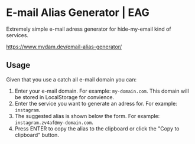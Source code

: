 # E-mail Alias Generator | EAG

Extremely simple e-mail adress generator for hide-my-email kind of services.

https://www.mvdam.dev/email-alias-generator/

## Usage

Given that you use a catch all e-mail domain you can:

1. Enter your e-mail domain. For example: `my-domain.com`. This domain will be stored in LocalStorage for convience.
2. Enter the service you want to generate an adress for. For example: `instagram`.
3. The suggested alias is shown below the form. For example: `instagram.zv4af@my-domain.com`.
4. Press ENTER to copy the alias to the clipboard or click the "Copy to clipboard" button.
